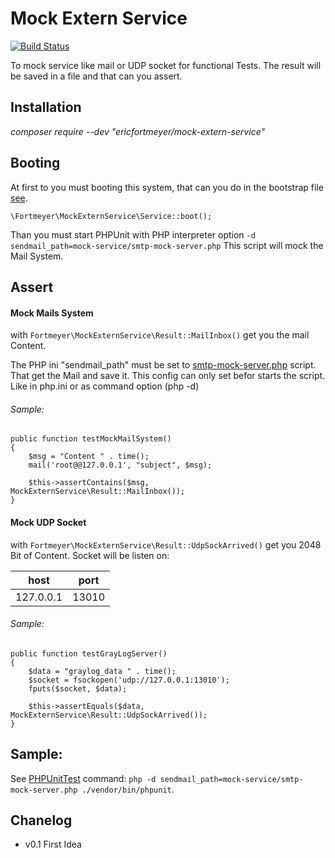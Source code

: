 Mock Extern Service
===================

[![Build Status](https://travis-ci.org/tmloberon/mock-extern-service.svg?branch=master)](https://travis-ci.org/tmloberon/mock-extern-service)

To mock service like mail or UDP socket for functional Tests.
The result will be saved in a file and that can you assert.

Installation
------------

_composer require --dev "ericfortmeyer/mock-extern-service"_

Booting
-------

At first to you must booting this system, that can you do in the bootstrap file [see](tests/bootstrap.php).

    \Fortmeyer\MockExternService\Service::boot();
    
Than you must start PHPUnit with PHP interpreter option `-d sendmail_path=mock-service/smtp-mock-server.php`
This script will mock the Mail System.

Assert
------

#### Mock Mails System

with `Fortmeyer\MockExternService\Result::MailInbox()` get you the mail Content.

The PHP ini "sendmail_path" must be set to [smtp-mock-server.php](mock-service/smtp-mock-server.php) script. That get the Mail and save it. This config can only set befor starts the script. Like in php.ini or as command option (php -d)

###### Sample:

    public function testMockMailSystem()
    {
        $msg = "Content " . time();
        mail('root@@127.0.0.1', "subject", $msg);
        
        $this->assertContains($msg, MockExternService\Result::MailInbox());
    }
    
#### Mock UDP Socket

with `Fortmeyer\MockExternService\Result::UdpSockArrived()` get you 2048 Bit of Content.
Socket will be listen on:

|   host    |  port |
|:---------:|:-----:|
| 127.0.0.1 | 13010 |
    

###### Sample:

    public function testGrayLogServer()
    {
        $data = "graylog_data " . time();
        $socket = fsockopen('udp://127.0.0.1:13010');
        fputs($socket, $data);

        $this->assertEquals($data, MockExternService\Result::UdpSockArrived());
    }
    
Sample:
-------

See [PHPUnitTest](tests/) command: `php -d sendmail_path=mock-service/smtp-mock-server.php ./vendor/bin/phpunit`. 

Chanelog
--------

- v0.1 First Idea
